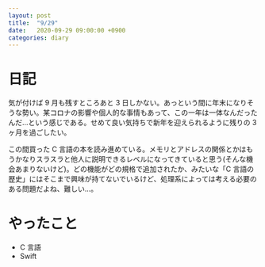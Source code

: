 ```yaml
---
layout: post
title:  "9/29"
date:   2020-09-29 09:00:00 +0900
categories: diary
---
```

# 日記

気が付けば 9 月も残すところあと 3 日しかない。あっという間に年末になりそうな勢い。某コロナの影響や個人的な事情もあって、この一年は一体なんだったんだ...という感じである。せめて良い気持ちで新年を迎えられるように残りの 3 ヶ月を過ごしたい。

この間買った C 言語の本を読み進めている。メモリとアドレスの関係とかはもうかなりスラスラと他人に説明できるレベルになってきていると思う(そんな機会あまりないけど)。どの機能がどの規格で追加されたか、みたいな「C 言語の歴史」にはそこまで興味が持てないでいるけど、処理系によっては考える必要のある問題だよね、難しい...。

# やったこと

- C 言語
- Swift